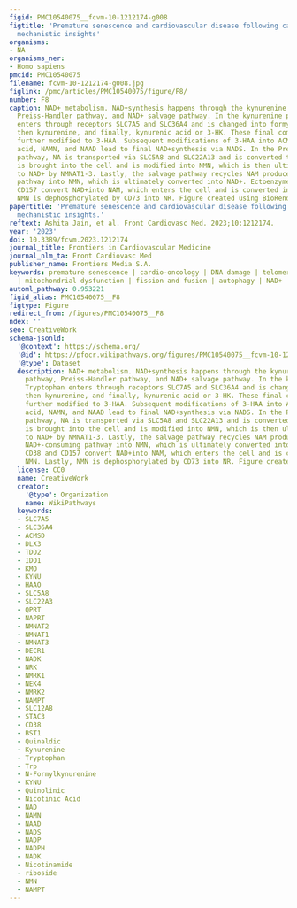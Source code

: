 ```yaml
---
figid: PMC10540075__fcvm-10-1212174-g008
figtitle: 'Premature senescence and cardiovascular disease following cancer treatments:
  mechanistic insights'
organisms:
- NA
organisms_ner:
- Homo sapiens
pmcid: PMC10540075
filename: fcvm-10-1212174-g008.jpg
figlink: /pmc/articles/PMC10540075/figure/F8/
number: F8
caption: NAD+ metabolism. NAD+synthesis happens through the kynurenine (de novo) pathway,
  Preiss-Handler pathway, and NAD+ salvage pathway. In the kynurenine pathway, Tryptophan
  enters through receptors SLC7A5 and SLC36A4 and is changed into formylkynurenine,
  then kynurenine, and finally, kynurenic acid or 3-HK. These final compounds are
  further modified to 3-HAA. Subsequent modifications of 3-HAA into ACMS, quinolinic
  acid, NAMN, and NAAD lead to final NAD+synthesis via NADS. In the Preiss-Handler
  pathway, NA is transported via SLC5A8 and SLC22A13 and is converted to NAMN. NR
  is brought into the cell and is modified into NMN, which is then ultimately converted
  to NAD+ by NMNAT1-3. Lastly, the salvage pathway recycles NAM produced by the NAD+-consuming
  pathway into NMN, which is ultimately converted into NAD+. Ectoenzymes CD38 and
  CD157 convert NAD+into NAM, which enters the cell and is converted into NMN. Lastly,
  NMN is dephosphorylated by CD73 into NR. Figure created using BioRender.com.
papertitle: 'Premature senescence and cardiovascular disease following cancer treatments:
  mechanistic insights.'
reftext: Ashita Jain, et al. Front Cardiovasc Med. 2023;10:1212174.
year: '2023'
doi: 10.3389/fcvm.2023.1212174
journal_title: Frontiers in Cardiovascular Medicine
journal_nlm_ta: Front Cardiovasc Med
publisher_name: Frontiers Media S.A.
keywords: premature senescence | cardio-oncology | DNA damage | telomere dysfunction
  | mitochondrial dysfunction | fission and fusion | autophagy | NAD+
automl_pathway: 0.953221
figid_alias: PMC10540075__F8
figtype: Figure
redirect_from: /figures/PMC10540075__F8
ndex: ''
seo: CreativeWork
schema-jsonld:
  '@context': https://schema.org/
  '@id': https://pfocr.wikipathways.org/figures/PMC10540075__fcvm-10-1212174-g008.html
  '@type': Dataset
  description: NAD+ metabolism. NAD+synthesis happens through the kynurenine (de novo)
    pathway, Preiss-Handler pathway, and NAD+ salvage pathway. In the kynurenine pathway,
    Tryptophan enters through receptors SLC7A5 and SLC36A4 and is changed into formylkynurenine,
    then kynurenine, and finally, kynurenic acid or 3-HK. These final compounds are
    further modified to 3-HAA. Subsequent modifications of 3-HAA into ACMS, quinolinic
    acid, NAMN, and NAAD lead to final NAD+synthesis via NADS. In the Preiss-Handler
    pathway, NA is transported via SLC5A8 and SLC22A13 and is converted to NAMN. NR
    is brought into the cell and is modified into NMN, which is then ultimately converted
    to NAD+ by NMNAT1-3. Lastly, the salvage pathway recycles NAM produced by the
    NAD+-consuming pathway into NMN, which is ultimately converted into NAD+. Ectoenzymes
    CD38 and CD157 convert NAD+into NAM, which enters the cell and is converted into
    NMN. Lastly, NMN is dephosphorylated by CD73 into NR. Figure created using BioRender.com.
  license: CC0
  name: CreativeWork
  creator:
    '@type': Organization
    name: WikiPathways
  keywords:
  - SLC7A5
  - SLC36A4
  - ACMSD
  - DLX3
  - TDO2
  - IDO1
  - KMO
  - KYNU
  - HAAO
  - SLC5A8
  - SLC22A3
  - QPRT
  - NAPRT
  - NMNAT2
  - NMNAT1
  - NMNAT3
  - DECR1
  - NADK
  - NRK
  - NMRK1
  - NEK4
  - NMRK2
  - NAMPT
  - SLC12A8
  - STAC3
  - CD38
  - BST1
  - Quinaldic
  - Kynurenine
  - Tryptophan
  - Trp
  - N-Formylkynurenine
  - KYNU
  - Quinolinic
  - Nicotinic Acid
  - NAD
  - NAMN
  - NAAD
  - NADS
  - NADP
  - NADPH
  - NADK
  - Nicotinamide
  - riboside
  - NMN
  - NAMPT
---
```

